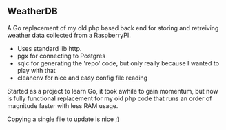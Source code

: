WeatherDB
---------

A Go replacement of my old php based back end for storing and retreiving weather data collected from a RaspberryPI.

- Uses standard lib http.
- pgx for connecting to Postgres
- sqlc for generating the 'repo' code, but only really because I wanted to play with that
- cleanenv for nice and easy config file reading

Started as a project to learn Go, it took awhile to gain momentum, but now is fully functional replacement for my old php code that runs an order of magnitude faster with less RAM usage.

Copying a single file to update is nice ;)
